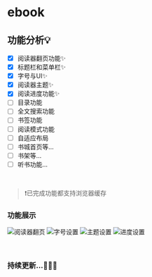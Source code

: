 # ebook

## 功能分析💡

- [x] 阅读器翻页功能✨
- [x] 标题栏和菜单栏✨
- [x] 字号与UI✨
- [x] 阅读器主题✨
- [x] 阅读进度功能✨
- [ ] 目录功能
- [ ] 全文搜索功能
- [ ] 书签功能
- [ ] 阅读模式功能
- [ ] 自适应布局
- [ ] 书城首页等...
- [ ] 书架等...
- [ ] 听书功能...

<br>

> ❗已完成功能都支持浏览器缓存

### 功能展示
![阅读器翻页](https://media.giphy.com/media/YvOydg4l6QCAiTb1nG/giphy.gif)
![字号设置](https://media.giphy.com/media/YvOydg4l6QCAiTb1nG/giphy.gif)
![主题设置](https://media.giphy.com/media/uGEX4ruCUQhmaDpZmS/giphy.gif)
![进度设置](https://media.giphy.com/media/EA7JBThgiJlKTnKmxj/giphy.gif)

<br>

### 持续更新...👀👀👀
